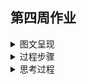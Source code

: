 ## 第四周作业

<details>
  <summary>图文呈现</summary>
  </br>
  
### 生活垃圾是烧的多还是埋的多？

　　上海市垃圾分类制度的实施引发了我们对于城市生活垃圾处理的关注。在分类之后，不可回收的垃圾会被怎么处理？中国城市建设统计年鉴的数据显示，2017年全国城市生活垃圾的无害化处理，57.2％以卫生填埋的方式进行，40.2％采用了焚烧的方式。  
　　分省来看，国内仅有七个省市的城市生活垃圾“烧的比埋的多”。（数据统计不包括港澳台）

![](./ditu.png)

　　我国土地资源短缺、城市人口密集，长远来看，对于城市生活垃圾的无害化处理，采用焚烧的方式要比填埋更为现实与环保，这一点，也得到了政策的支持。  
　　根据国家《“十三五”全国城镇生活垃圾无害化处理设施建设规划》，到2020年底，我国城市生活垃圾焚烧处理能力要占无害化处理总能力的50%以上，其中东部地区要达到60%以上。在未来，生活垃圾“埋的比烧的多”的现状，将会被逆转。 
　　不过值得注意的是，从现有数据来看，在大部分省份，垃圾焚烧处理量与其垃圾焚烧处理能力并不相符。  
  
![](./sandian.png)

　　可以看出，江苏、海南等少数几个省份，垃圾焚烧处理量在无害化总处理量中的占比，要高于垃圾焚烧处理能力在无害化总处理能力中的占比，可以视为焚烧为主的垃圾无害化处理模式较为成熟。其他大部分省份，垃圾焚烧厂的饱和程度不如卫生填埋场等其他无害化处理设施，实际的垃圾焚烧处理量，还没有追上垃圾焚烧处理能力的增长。  
　　另一方面，推广焚烧未必适合所有的省份。西藏仅有一座城市生活垃圾焚烧处理设施，垃圾焚烧处理能力占到了总处理能力的近七成，可实际处理量却不到总处理量的四十分之一。在相对地广人稀的西部地区，如青海、陕西一样以更为经济的卫生填埋来进行无害化处理，暂缓垃圾焚烧产业的建设，也许倒更为合适。  
　　垃圾无害化处理产业的建设，非朝夕之功。无论是烧的多还是埋的多，只要因地制宜，符合实际，更环保、更经济、更符合可持续发展的需要，我们皆喜闻乐见。

</details>

<details>
  <summary>过程步骤</summary>
  </br>
  
* 数据来源：中华人民共和国住房和城乡建设部《2017年城市建设统计年鉴》

* 参考资料：国家发展改革委、住房城乡建设部《“十三五”全国城镇生活垃圾无害化处理设施建设规划》  

* 数据收集：  

　　我首先进行了有关“垃圾”的数据收集，个人认为，有关“垃圾”的统计数据，在国情差异与统计标准不一的问题现实存在的背景下，国家间的直接进行数据比较，只能做议题切入点，重点会落到政策措施等各方原因的比较分析上；结合个人兴趣，我仅对国内有关“生活垃圾”的数据进行了搜索。简单查询就可确定，生活垃圾的相关数据，来源基本都是住房和城乡建设部的每年的《中国城乡建设统计年鉴》。此外的数据，多为部分研究机构或学者根据调研及公开资料的估算或预测，这部分数据易受到权威性的质疑，部分数据又因商业化有一定获取难度，遂决定仅以住建部的《统计年鉴》为信源，在此基础上绘制图表。

* 数据分析：  

　　报道角度的思考参阅第三部分“思考过程”，确定了重点做各省城市生活垃圾焚烧处理发展情况后，我首先对数据进行了初步的筛选与汇总，只做两张静态图表，数据的二次处理利于实现比较与相关性分析。我首先计算了生活垃圾焚烧处理量与卫生填埋处理量的比值，这是契合议题的重要数据。  
　　而后我又计算了生活垃圾焚烧量在无害化处理总量中的占比与生活垃圾焚烧能力在无害化处理总能力中的占比。这样计算的理由是，我的重点在于垃圾焚烧，卫生填埋其实仅作话题引入与一个比较，这样以无害化处理总值就更为合适。而且我以为，前者是焚烧作为无害化处理方式的应用现状，后者则是理论上、规划中的前者期待值，两者的比值，可以反应理论与现实的产业结构布局的差异情况。
  
* 呈现步骤：  

　　制图工具我选择了Tableau Public，图表呈现的细节调整也基本在其中完成。  
　　第一张是地域间的整体情况，以地图形式呈现，红蓝两个颜色，六个色阶。可以直观看出议题的答案。  
　　第二张需呈现两个二次计算得到数据的相关性，散点图形式再好不过。添加辅助参考线，数据关联性也就被直观地呈现。以颜色指征垃圾焚烧厂数量其实有考虑过删除，不过貌似不影响其他数据的呈现，就留着了。

</details>

<details>
  <summary>思考过程</summary>
  </br>
  
　　报道角度的思考实际也与数据收集、分析与呈现的过程并行。在搜索查阅了相关资料后，我相信了在未来一段时间内，焚烧是更为合适的生活垃圾处理方式。随后，我又在十三五规划中看到了国家对垃圾焚烧的重视，遂决定参考规划中的考量方式进行切入，并以“焚烧”作为侧重点。采用排除法：城乡差距影响因素较多，县、镇与乡村的统计值缺失较多，按一般影响力城市较大，遂确定依据《城市统计年鉴》，即只取 __城市生活垃圾__ 做题，放弃县镇乡村的数据；历年变迁涉及统计方式变更等等问题，于是确定只做最新，即2017年的数据；考虑到数据处理能力与一般报道模式，从省际考量相关数据。总之即是，做2017年各省城市生活垃圾焚烧处理的分析。议题开展和其他数据的选择，实际也围绕这一点进行。   
　　看到各项数据的第一反应，大概是考虑数据与事件的关联以及数据间的关联，不过实际情况往往是影响因素较多，数据值存在缺失等等问题，也就难以发掘到数据的显著相关性，单纯的数据复制又未免无趣。《统计年鉴》中其实有垃圾投资的相关数据，可惜没有下设更详细的小类。分省垃圾焚烧处理的数据较为完整可靠，大概也是我选取这一议题的重要原因。
  
</details>
